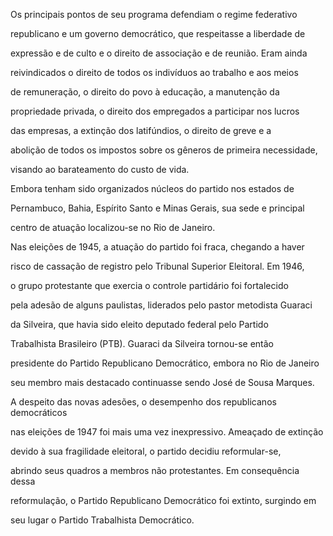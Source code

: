 

Os principais pontos de seu programa defendiam o regime federativo

republicano e um governo democrático, que respeitasse a liberdade de

expressão e de culto e o direito de associação e de reunião. Eram ainda

reivindicados o direito de todos os indivíduos ao trabalho e aos meios

de remuneração, o direito do povo à educação, a manutenção da

propriedade privada, o direito dos empregados a participar nos lucros

das empresas, a extinção dos latifúndios, o direito de greve e a

abolição de todos os impostos sobre os gêneros de primeira necessidade,

visando ao barateamento do custo de vida.



Embora tenham sido organizados núcleos do partido nos estados de

Pernambuco, Bahia, Espírito Santo e Minas Gerais, sua sede e principal

centro de atuação localizou-se no Rio de Janeiro.



Nas eleições de 1945, a atuação do partido foi fraca, chegando a haver

risco de cassação de registro pelo Tribunal Superior Eleitoral. Em 1946,

o grupo protestante que exercia o controle partidário foi fortalecido

pela adesão de alguns paulistas, liderados pelo pastor metodista Guaraci

da Silveira, que havia sido eleito deputado federal pelo Partido

Trabalhista Brasileiro (PTB). Guaraci da Silveira tornou-se então

presidente do Partido Republicano Democrático, embora no Rio de Janeiro

seu membro mais destacado continuasse sendo José de Sousa Marques.



A despeito das novas adesões, o desempenho dos republicanos democráticos

nas eleições de 1947 foi mais uma vez inexpressivo. Ameaçado de extinção

devido à sua fragilidade eleitoral, o partido decidiu reformular-se,

abrindo seus quadros a membros não protestantes. Em consequência dessa

reformulação, o Partido Republicano Democrático foi extinto, surgindo em

seu lugar o Partido Trabalhista Democrático.



